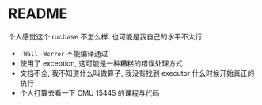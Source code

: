 # README

个人感觉这个 rucbase 不怎么样. 也可能是我自己的水平不太行.

- `-Wall` `-Werror` 不能编译通过
- 使用了 exception, 这可能是一种糟糕的错误处理方式
- 文档不全, 我不知道什么叫做算子, 我没有找到 executor 什么时候开始真正的执行
- 个人打算去看一下 CMU 15445 的课程与代码
